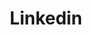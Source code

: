 ---
title: Linkedin
icon: carbon:logo-linkedin
url: https://www.linkedin.com/in/nikhilrathore986/
---